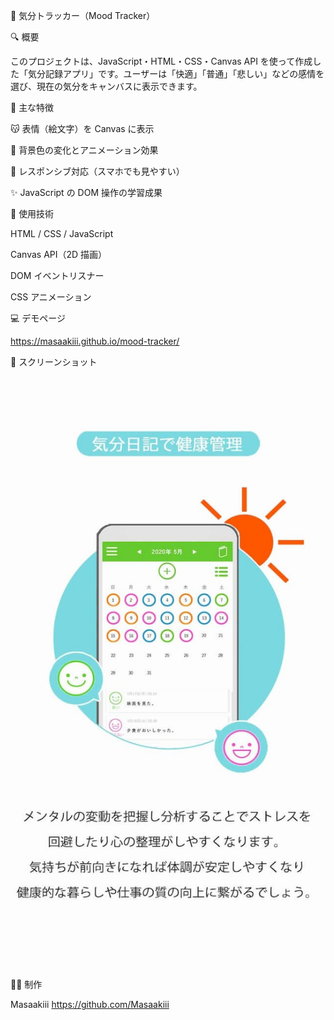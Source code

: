 
🎨 気分トラッカー（Mood Tracker）

🔍 概要

このプロジェクトは、JavaScript・HTML・CSS・Canvas API を使って作成した「気分記録アプリ」です。ユーザーは「快適」「普通」「悲しい」などの感情を選び、現在の気分をキャンバスに表示できます。

📌 主な特徴

😽 表情（絵文字）を Canvas に表示

🎨 背景色の変化とアニメーション効果

📱 レスポンシブ対応（スマホでも見やすい）

✨ JavaScript の DOM 操作の学習成果

🔧 使用技術

HTML / CSS / JavaScript

Canvas API（2D 描画）

DOM イベントリスナー

CSS アニメーション

💻 デモページ

https://masaakiii.github.io/mood-tracker/

📸 スクリーンショット

![気分トラッカーのスクリーンショット](./mood-tracker.jpg)

🧑‍💻 制作

Masaakiii
https://github.com/Masaakiii
